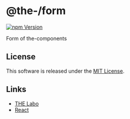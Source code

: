 @the-/form
==========

<!---
This file is generated by the-tmpl. Do not update manually.
--->

<!-- Badge Start -->
<a name="badges"></a>

[![npm Version][bd_npm_shield_url]][bd_npm_url]

[bd_repo_url]: https://github.com/the-labo/the-form
[bd_travis_url]: http://travis-ci.org/the-labo/the-form
[bd_travis_shield_url]: http://img.shields.io/travis/the-labo/the-form.svg?style=flat
[bd_travis_com_url]: http://travis-ci.com/the-labo/the-form
[bd_travis_com_shield_url]: https://api.travis-ci.com/the-labo/the-form.svg?token=
[bd_license_url]: https://github.com/the-labo/the-form/blob/master/LICENSE
[bd_npm_url]: http://www.npmjs.org/package/@the-/form
[bd_npm_shield_url]: http://img.shields.io/npm/v/@the-/form.svg?style=flat
[bd_standard_url]: http://standardjs.com/
[bd_standard_shield_url]: https://img.shields.io/badge/code%20style-standard-brightgreen.svg

<!-- Badge End -->


<!-- Description Start -->
<a name="description"></a>

Form of the-components

<!-- Description End -->


<!-- Overview Start -->
<a name="overview"></a>



<!-- Overview End -->


<!-- Sections Start -->
<a name="sections"></a>


<!-- Sections Start -->


<!-- LICENSE Start -->
<a name="license"></a>

License
-------
This software is released under the [MIT License](https://github.com/the-labo/the-form/blob/master/LICENSE).

<!-- LICENSE End -->


<!-- Links Start -->
<a name="links"></a>

Links
------

+ [THE Labo][the_labo_url]
+ [React][react_url]

[the_labo_url]: https://github.com/the-labo
[react_url]: https://reactjs.org/

<!-- Links End -->
